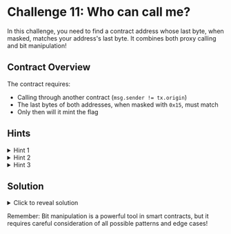 # Challenge 11: Who can call me?

In this challenge, you need to find a contract address whose last byte, when masked, matches your address's last byte. It combines both proxy calling and bit manipulation!

## Contract Overview
The contract requires:
- Calling through another contract (`msg.sender != tx.origin`)
- The last bytes of both addresses, when masked with `0x15`, must match
- Only then will it mint the flag

## Hints
<details>
<summary>Hint 1</summary>
The mask <code>0x15</code> in binary is <code>00010101</code> - it only looks at specific bits
</details>

<details>
<summary>Hint 2</summary>
Contract addresses are deterministic - they depend on the creator's address and nonce
</details>

<details>
<summary>Hint 3</summary>
You can keep creating new contracts until you find one with a matching address pattern
</details>

## Solution
<details>
<summary>Click to reveal solution</summary>

1. Create a contract that will call the challenge:
<pre><code>contract Caller {
    function call(Challenge11 challenge) public {
        challenge.mintFlag();
    }
}</code></pre>

2. Keep deploying the contract until you find a matching address:
<pre><code>while (true) {
    Caller caller = new Caller();
    
    uint8 senderLast = uint8(abi.encodePacked(tx.origin)[19]);
    uint8 callerLast = uint8(abi.encodePacked(address(caller))[19]);
    
    if ((senderLast & 0x15) == (callerLast & 0x15)) {
        caller.call(challenge);
        break;
    }
}</code></pre>

The matching occurs when:
- Last bytes AND <code>0x15</code> (00010101)
- Only bits 0, 2, and 4 matter
- Other bits are masked out

Congratulations! You've mastered both proxy calling and bit manipulation! 🎉
</details>

Remember: Bit manipulation is a powerful tool in smart contracts, but it requires careful consideration of all possible patterns and edge cases!
